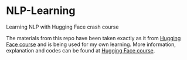 # NLP-Learning
Learning NLP with Hugging Face crash course

The materials from this repo have been taken exactly as it from [Hugging Face course](https://huggingface.co/course/) and is being used for my own learning. More information, explanation and codes can be found at [Hugging Face course](https://huggingface.co/course/).

